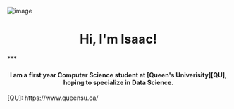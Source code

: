 ![image](https://github.com/i-ouellette/i-ouellette/assets/157050094/8a4eab11-47fd-4570-a199-00a08d210791)
<h1 align="center">Hi, I'm Isaac!</h1>
***
<h4 align="center">I am a first year Computer Science student at [Queen's Univerisity][QU], hoping to specialize in Data Science. </h4>
[QU]: https://www.queensu.ca/
